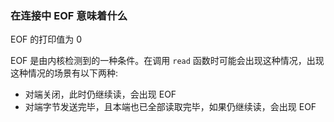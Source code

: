
### 在连接中 EOF 意味着什么

EOF 的打印值为 0

EOF 是由内核检测到的一种条件。在调用 `read` 函数时可能会出现这种情况，出现这种情况的场景有以下两种:
- 对端关闭，此时仍继续读，会出现 EOF
- 对端字节发送完毕，且本端也已全部读取完毕，如果仍继续读，会出现 EOF
